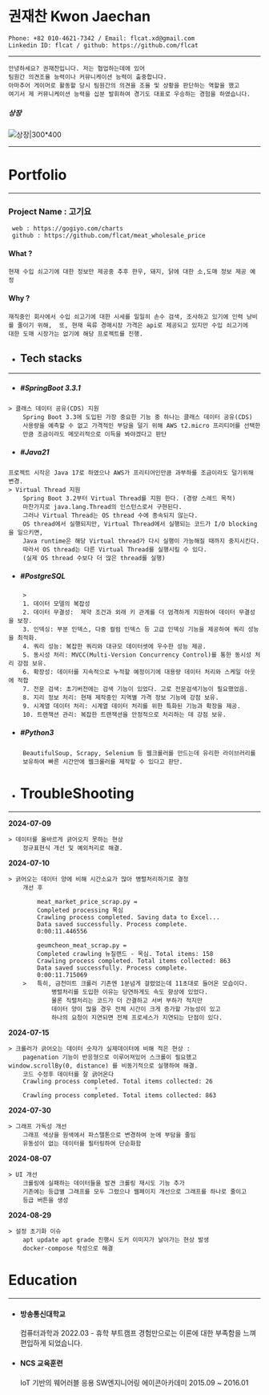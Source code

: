 
# 권재찬            Kwon Jaechan	
    Phone: +82 010-4621-7342 / Email: flcat.xd@gmail.com 
	Linkedin ID: flcat / github: https://github.com/flcat
---
```
안녕하세요? 권재찬입니다. 저는 협업하는데에 있어 
팀원간 의견조율 능력이나 커뮤니케이션 능력이 출중합니다. 
아마추어 게이머로 활동할 당시 팀원간의 의견을 조율 및 상황을 판단하는 역할을 했고
여기서 제 커뮤니케이션 능력을 십분 발휘하여 경기도 대표로 우승하는 경험을 하였습니다. 
```
##### 상장 
![상장|300\*400](https://github.com/user-attachments/assets/1349d58f-7e89-46d9-8cae-bf4066d2abe4)

---



# **Portfolio** 
---
### Project Name : **고기요**
	 web : https://gogiyo.com/charts
	 github : https://github.com/flcat/meat_wholesale_price
#### **What ?**
```
현재 수입 쇠고기에 대한 정보만 제공중 추후 한우, 돼지, 닭에 대한 소,도매 정보 제공 예정
```
#### **Why ?**
```
재직중인 회사에서 수입 쇠고기에 대한 시세를 일일히 손수 검색, 조사하고 있기에 인력 낭비
를 줄이기 위해,  또, 현재 육류 경매시장 가격은 api로 제공되고 있지만 수입 쇠고기에 
대한 도매 시장가는 없기에 해당 프로젝트를 진행.
```

- ## **Tech stacks**
---
- ##### #SpringBoot 3.3.1 
```
> 클래스 데이터 공유(CDS) 지원
	Spring Boot 3.3에 도입된 가장 중요한 기능 중 하나는 클래스 데이터 공유(CDS)
	사용량을 예측할 수 없고 가격적인 부담을 덜기 위해 AWS t2.micro 프리티어를 선택한
	만큼 조금이라도 메모리적으로 이득을 봐야겠다고 판단
```
- ##### #Java21 
```
프로젝트 시작은 Java 17로 하였으나 AWS가 프리티어인만큼 과부하를 조금이라도 덜기위해 변경.
> Virtual Thread 지원
	Spring Boot 3.2부터 Virtual Thread를 지원 한다. (경량 스레드 목적)
	마찬가지로 java.lang.Thread의 인스턴스로서 구현된다.
	그러나 Virtual Thread는 OS thread 수에 종속되지 않는다.
	OS thread에서 실행되지만, Virtual Thread에서 실행되는 코드가 I/O blocking을 일으키면, 
	Java runtime은 해당 Virtual thread가 다시 실행이 가능해질 때까지 중지시킨다.
	따라서 OS thread는 다른 Virtual Thread를 실행시킬 수 있다.
	(실제 OS thread 수보다 더 많은 thread를 실행)
```
- ##### #PostgreSQL
```
	> 
	1. 데이터 모델의 복잡성
	2. 데이터 무결성:  제약 조건과 외래 키 관계를 더 엄격하게 지원하여 데이터 무결성을 보장.
	3. 인덱싱: 부분 인덱스, 다중 컬럼 인덱스 등 고급 인덱싱 기능을 제공하여 쿼리 성능을 최적화.
	4. 쿼리 성능: 복잡한 쿼리와 대규모 데이터셋에 우수한 성능 제공.
	5. 동시성 처리: MVCC(Multi-Version Concurrency Control)를 통한 동시성 처리 강점 보유.
	6. 확장성: 데이터를 지속적으로 누적할 예정이기에 대용량 데이터 처리와 스케일 아웃에 적합
	7. 전문 검색: 초기버전에는 검색 기능이 있었다. 고로 전문검색기능이 필요했었음.
	8. 지리 정보 처리: 현재 제작중인 지역별 가격 정보 기능에 강점 보유.
	9. 시계열 데이터 처리: 시계열 데이터 처리를 위한 특화된 기능과 확장을 제공.
	10. 트랜잭션 관리: 복잡한 트랜잭션을 안정적으로 처리하는 데 강점 보유.
```
- ##### #Python3
```
	BeautifulSoup, Scrapy, Selenium 등 웹크롤러를 만드는데 유리한 라이브러리를
	보유하여 빠른 시간안에 웹크롤러를 제작할 수 있다고 판단.
```

- # **TroubleShooting**

---
**2024-07-09**
```
> 데이터를 올바르게 긁어오지 못하는 현상
	정규표현식 개선 및 예외처리로 해결.
```

**2024-07-10**
```
> 긁어오는 데이터 양에 비해 시간소요가 많아 병렬처리하기로 결정
	개선 후
	
		meat_market_price_scrap.py =
		Completed processing 목심
		Crawling process completed. Saving data to Excel...
		Data saved successfully. Process complete.
		0:00:11.446556
		
		geumcheon_meat_scrap.py =
		Completed crawling 뉴질랜드 - 목심. Total items: 158
		Crawling process completed. Total items collected: 863
		Data saved successfully. Process complete.
		0:00:11.715069
	> 	특히, 금천미트 크롤러 기존엔 1분넘게 걸렸었는데 11초대로 들어온 모습이다.
			병렬처리를 도입한 이유는 당연하게도 속도 향상에 있었다.
			물론 직렬처리는 코드가 더 간결하고 서버 부하가 적지만
			데이터 양이 많을 경우 전체 시간이 크게 증가할 가능성이 있고
			하나의 요청이 지연되면 전체 프로세스가 지연되는 단점이 있다. 
```

**2024-07-15**
```
> 크롤러가 긁어오는 데이터 숫자가 실제데이터에 비해 적은 현상 :
	pagenation 기능이 반응형으로 이루어져있어 스크롤이 필요했고 window.scrollBy(0, distance) 를 비동기적으로 실행하여 해결.
	코드 수정후 데이터를 잘 긁어온다
	Crawling process completed. Total items collected: 26	
						▿
	Crawling process completed. Total items collected: 863
```

**2024-07-30**
```
> 그래프 가독성 개선
	그래프 색상을 원색에서 파스텔톤으로 변경하여 눈에 부담을 줄임
	유동성이 없는 데이터를 필터링하여 단순화함
```

**2024-08-07**
```
> UI 개선
	크롤링에 실패하는 데이터들을 발견 크롤링 재시도 기능 추가
	기존에는 등급별 그래프를 모두 그렸으나 웹페이지 개선으로 그래프를 하나로 줄이고
	등급 버튼을 생성
```

**2024-08-29**
```
> 설정 초기화 이슈
	apt update apt grade 진행시 도커 이미지가 날아가는 현상 발생
	docker-compose 작성으로 해결
```

# Education
---
- #### **방송통신대학교**
	 컴퓨터과학과 2022.03 - 휴학
		부트캠프 경험만으로는 이론에 대한 부족함을 느껴 편입하게 되었습니다.

- #### **NCS 교육훈련** 
	IoT 기반의 웨어러블 응용 SW엔지니어링 에이콘아카데미 2015.09 ~ 2016.01 